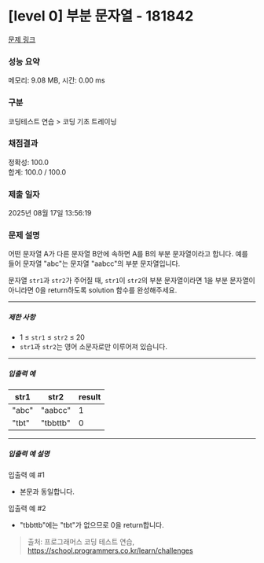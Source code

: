 # [level 0] 부분 문자열 - 181842 

[문제 링크](https://school.programmers.co.kr/learn/courses/30/lessons/181842) 

### 성능 요약

메모리: 9.08 MB, 시간: 0.00 ms

### 구분

코딩테스트 연습 > 코딩 기초 트레이닝

### 채점결과

정확성: 100.0<br/>합계: 100.0 / 100.0

### 제출 일자

2025년 08월 17일 13:56:19

### 문제 설명

<p>어떤 문자열 A가 다른 문자열 B안에 속하면 A를 B의 부분 문자열이라고 합니다. 예를 들어 문자열  "abc"는 문자열 "aabcc"의 부분 문자열입니다. </p>

<p>문자열 <code>str1</code>과 <code>str2</code>가 주어질 때, <code>str1</code>이 <code>str2</code>의 부분 문자열이라면 1을 부분 문자열이 아니라면 0을 return하도록 solution 함수를 완성해주세요.</p>

<hr>

<h5>제한 사항</h5>

<ul>
<li>1 ≤ <code>str1</code> ≤ <code>str2</code> ≤ 20</li>
<li><code>str1</code>과 <code>str2</code>는 영어 소문자로만 이루어져 있습니다.</li>
</ul>

<hr>

<h5>입출력 예</h5>
<table class="table">
        <thead><tr>
<th>str1</th>
<th>str2</th>
<th>result</th>
</tr>
</thead>
        <tbody><tr>
<td>"abc"</td>
<td>"aabcc"</td>
<td>1</td>
</tr>
<tr>
<td>"tbt"</td>
<td>"tbbttb"</td>
<td>0</td>
</tr>
</tbody>
      </table>
<hr>

<h5>입출력 예 설명</h5>

<p>입출력 예 #1</p>

<ul>
<li>본문과 동일합니다.</li>
</ul>

<p>입출력 예 #2</p>

<ul>
<li>"tbbttb"에는 "tbt"가 없으므로 0을 return합니다.</li>
</ul>


> 출처: 프로그래머스 코딩 테스트 연습, https://school.programmers.co.kr/learn/challenges